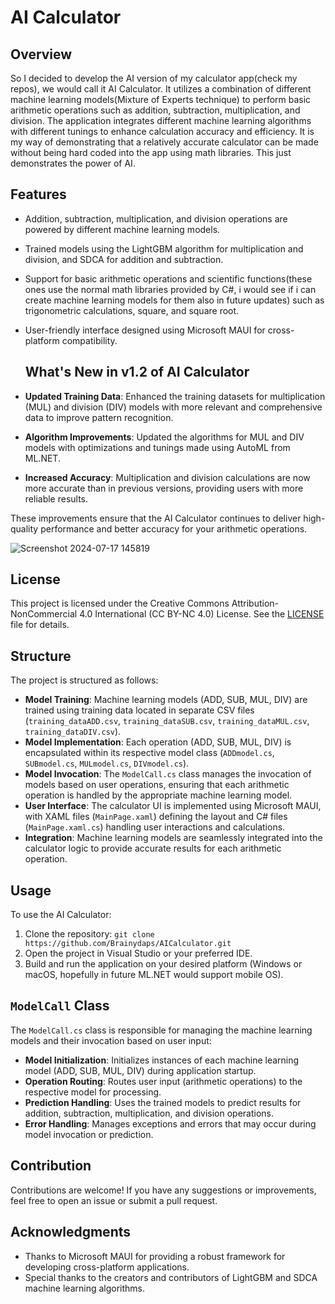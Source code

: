 
# AI Calculator

## Overview

So I decided to develop the AI version of my calculator app(check my repos), we would call it AI Calculator. It utilizes a combination of different machine learning models(Mixture of Experts technique) to perform basic arithmetic operations such as addition, subtraction, multiplication, and division. The application integrates different machine learning algorithms with different tunings to enhance calculation accuracy and efficiency. It is my way of demonstrating that a relatively accurate calculator can be made without being hard coded into the app using math libraries. This just demonstrates the power of AI.

## Features

- Addition, subtraction, multiplication, and division operations are powered by different machine learning models.
- Trained models using the LightGBM algorithm for multiplication and division, and SDCA for addition and subtraction.
- Support for basic arithmetic operations and scientific functions(these ones use the normal math libraries provided by C#, i would see if i can create machine learning models for them also in future updates) such as trigonometric calculations, square, and square root.
- User-friendly interface designed using Microsoft MAUI for cross-platform compatibility.

  ## What's New in v1.2 of AI Calculator

- **Updated Training Data**: Enhanced the training datasets for multiplication (MUL) and division (DIV) models with more relevant and comprehensive data to improve pattern recognition.
- **Algorithm Improvements**: Updated the algorithms for MUL and DIV models with optimizations and tunings made using AutoML from ML.NET.
- **Increased Accuracy**: Multiplication and division calculations are now more accurate than in previous versions, providing users with more reliable results.

These improvements ensure that the AI Calculator continues to deliver high-quality performance and better accuracy for your arithmetic operations.


![Screenshot 2024-07-17 145819](https://github.com/user-attachments/assets/9da55a29-1c28-45bb-983d-083029f1b595)

## License

This project is licensed under the Creative Commons Attribution-NonCommercial 4.0 International (CC BY-NC 4.0) License. See the [LICENSE](LICENSE) file for details.

## Structure

The project is structured as follows:

- **Model Training**: Machine learning models (ADD, SUB, MUL, DIV) are trained using training data located in separate CSV files (`training_dataADD.csv`, `training_dataSUB.csv`, `training_dataMUL.csv`, `training_dataDIV.csv`).
- **Model Implementation**: Each operation (ADD, SUB, MUL, DIV) is encapsulated within its respective model class (`ADDmodel.cs`, `SUBmodel.cs`, `MULmodel.cs`, `DIVmodel.cs`).
- **Model Invocation**: The `ModelCall.cs` class manages the invocation of models based on user operations, ensuring that each arithmetic operation is handled by the appropriate machine learning model.
- **User Interface**: The calculator UI is implemented using Microsoft MAUI, with XAML files (`MainPage.xaml`) defining the layout and C# files (`MainPage.xaml.cs`) handling user interactions and calculations.
- **Integration**: Machine learning models are seamlessly integrated into the calculator logic to provide accurate results for each arithmetic operation.

## Usage

To use the AI Calculator:

1. Clone the repository: `git clone https://github.com/Brainydaps/AICalculator.git`
2. Open the project in Visual Studio or your preferred IDE.
3. Build and run the application on your desired platform (Windows or macOS, hopefully in future ML.NET would support mobile OS).

## `ModelCall` Class

The `ModelCall.cs` class is responsible for managing the machine learning models and their invocation based on user input:

- **Model Initialization**: Initializes instances of each machine learning model (ADD, SUB, MUL, DIV) during application startup.
- **Operation Routing**: Routes user input (arithmetic operations) to the respective model for processing.
- **Prediction Handling**: Uses the trained models to predict results for addition, subtraction, multiplication, and division operations.
- **Error Handling**: Manages exceptions and errors that may occur during model invocation or prediction.

## Contribution

Contributions are welcome! If you have any suggestions or improvements, feel free to open an issue or submit a pull request.

## Acknowledgments

- Thanks to Microsoft MAUI for providing a robust framework for developing cross-platform applications.
- Special thanks to the creators and contributors of LightGBM and SDCA machine learning algorithms.

```
